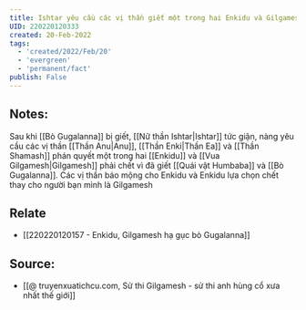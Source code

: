 ```yaml
---
title: Ishtar yêu cầu các vị thần giết một trong hai Enkidu và Gilgamesh
UID: 220220120333
created: 20-Feb-2022
tags:
  - 'created/2022/Feb/20'
  - 'evergreen'
  - 'permanent/fact'
publish: False
---
```

## Notes:
Sau khi [[Bò Gugalanna]] bị giết, [[Nữ thần Ishtar|Ishtar]] tức giận, nàng yêu cầu các vị thần [[Thần Anu|Anu]], [[Thần Enki|Thần Ea]] và [[Thần Shamash]] phán quyết một trong hai [[Enkidu]] và [[Vua Gilgamesh|Gilgamesh]] phải chết vì đã giết [[Quái vật Humbaba]] và [[Bò Gugalanna]]. Các vị thần báo mộng cho Enkidu và Enkidu lựa chọn chết thay cho người bạn mình là Gilgamesh

## Relate
- [[220220120157 - Enkidu, Gilgamesh hạ gục bò Gugalanna]]

## Source:
- [[@ truyenxuatichcu.com, Sử thi Gilgamesh - sử thi anh hùng cổ xưa nhất thế giới]]



